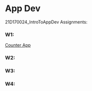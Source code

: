 # App Dev
21D170024_IntroToAppDev
Assignments:
### W1: 
[Counter App](https://github.com/MAN1SHIITB/21D170024_IntroToAppDev/blob/main/main.dart)

### W2:

### W3:

### W4: 
